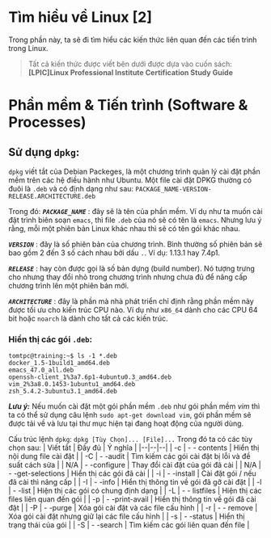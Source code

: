﻿# Tìm hiều về Linux [2]
Trong phần này, ta sẽ đi tìm hiểu các kiến thức liên quan đến các tiến trình trong Linux.
>Tất cả kiến thức được viết bên dưới  được dựa vào cuốn sách: **[LPIC]Linux Professional Institute Certification Study Guide**
# Phần mềm & Tiến trình (Software & Processes)

## Sử dụng `dpkg`:
`dpkg` viết tắt của Debian Packeges, là một chương trình quản lý cài đặt phần mềm trên các hệ điều hành như Ubuntu.
Một file cài đặt DPKG thường có đuôi là `.deb` và có định dạng như sau:
`PACKAGE_NAME-VERSION-RELEASE.ARCHITECTURE.deb`

Trong đó:
***`PACKAGE_NAME`*** : đây sẽ là tên của phần mềm. Ví dụ như ta muốn cài đặt trình biên soạn `emacs`, thì file `.deb` của nó sẽ có tên là `emacs`. Nhưng lưu ý rằng, mỗi một phiên bản Linux khác nhau thì sẽ có tên gói khác nhau.

***`VERSION`*** : đây là số phiên bản của chương trình. Bình thường số phiên bản sẽ bao gồm 2 đến 3 số cách nhau bởi dấu `.`. Ví dụ: 1.13.1 hay 7.4p1.

***`RELEASE`*** : hay còn được gọi là số bản dựng (build number). Nó tượng trưng cho nhưng thay đổi nhỏ trong chương trình nhưng chưa đủ để nâng cấp chương trình lên một phiên bản mới.

***`ARCHITECTURE`*** : đây là phần mà nhà phát triển chỉ định rằng phần mềm này được tối ưu cho kiến trúc CPU nào. Ví dụ như `x86_64` dành cho các CPU 64 bit hoặc `noarch` là dành cho tất cả các kiến trúc.

### Hiển thị các gói `.deb`:
```
tomtpc@training:~$ ls -1 *.deb
docker_1.5-1build1_amd64.deb 
emacs_47.0_all.deb 
openssh-client_1%3a7.6p1-4ubuntu0.3_amd64.deb
vim_2%3a8.0.1453-1ubuntu1_amd64.deb 
zsh_5.4.2-3ubuntu3.1_amd64.deb
```
***Lưu ý:*** Nếu muốn cài đặt một gói phần mềm `.deb` như gói phần mềm *vim* thì ta có thể sử dụng câu lệnh `sudo apt-get download vim`, gói phần mềm sẽ được tải về và lưu tại thư mục hiện tại đang hoạt động của người dùng.

Cấu trúc lệnh `dpkg`:
`dpkg [Tùy Chọn]... [File]...`
Trong đó ta có các tùy chọn sau:
| Viết tắt | Đầy đủ | Ý nghĩa |
|--|--|--|
| -c | - - contents | Hiển thị nội dung file cài đặt |
| -C | - -audit | Tìm kiếm các gói cài đặt bị lỗi và đề suất cách sửa |
| N/A | - -configure | Thay đổi cài đặt của gói đã cài |
| N/A | - -get-selections | Hiển thị các gói đã cài |
| -i | - -install | Cài đặt gói / nếu đã cài thì nâng cấp |
| -I | - -info | Hiển thị thông tin về gói đã gỡ cài đặt |
| -l | - -list | Hiện thị các gói có chung định dạng |
| -L | - - listfiles | Hiện thị các files liên quan đến gói |
| -p | - -print-avail | Hiển thị thông tin về gói đã cài đặt |
| -P | - -purge | Xóa gói cài đặt và các file cấu hình |
| -r | - - remove | Xóa gói cài đặt nhưng giữ lại các file cấu hình |
| -s | - -status | Hiển thị trạng thái của gói |
| -S | - -search | Tìm kiếm các gói liên quan đến file |



